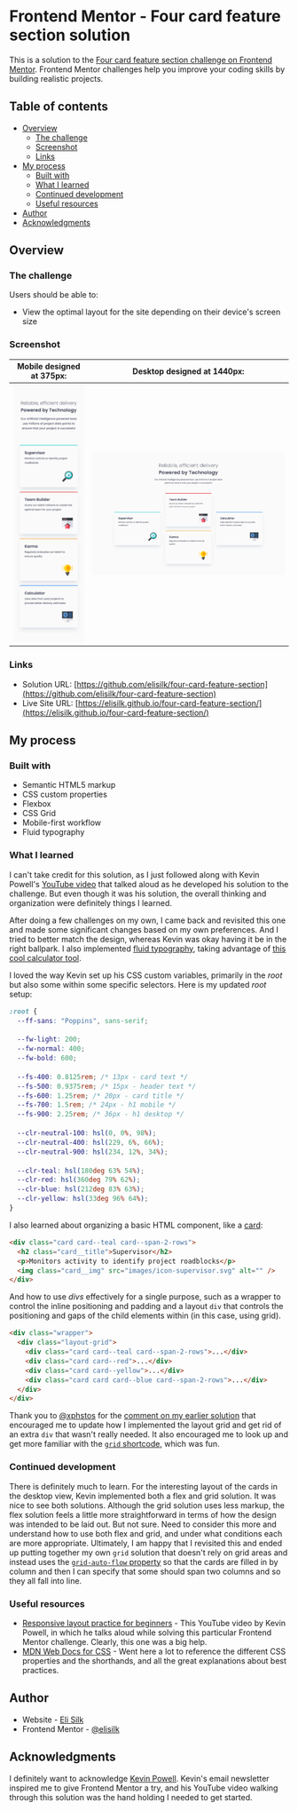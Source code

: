 # Frontend Mentor - Four card feature section solution

This is a solution to the [Four card feature section challenge on Frontend Mentor](https://www.frontendmentor.io/challenges/four-card-feature-section-weK1eFYK). Frontend Mentor challenges help you improve your coding skills by building realistic projects.

## Table of contents

- [Overview](#overview)
  - [The challenge](#the-challenge)
  - [Screenshot](#screenshot)
  - [Links](#links)
- [My process](#my-process)
  - [Built with](#built-with)
  - [What I learned](#what-i-learned)
  - [Continued development](#continued-development)
  - [Useful resources](#useful-resources)
- [Author](#author)
- [Acknowledgments](#acknowledgments)

## Overview

### The challenge

Users should be able to:

- View the optimal layout for the site depending on their device's screen size

### Screenshot

|  Mobile designed at 375px:   |  Desktop designed at 1440px:  |
| :--------------------------: | :---------------------------: |
| ![](./screenshot-mobile.png) | ![](./screenshot-desktop.png) |

### Links

- Solution URL: [https://github.com/elisilk/four-card-feature-section](https://github.com/elisilk/four-card-feature-section)
- Live Site URL: [https://elisilk.github.io/four-card-feature-section/](https://elisilk.github.io/four-card-feature-section/)

## My process

### Built with

- Semantic HTML5 markup
- CSS custom properties
- Flexbox
- CSS Grid
- Mobile-first workflow
- Fluid typography

### What I learned

I can't take credit for this solution, as I just followed along with Kevin Powell's [YouTube video](https://youtu.be/JFbxl_VmIx0?si=xBqWtxCKLFNJ768b) that talked aloud as he developed his solution to the challenge. But even though it was his solution, the overall thinking and organization were definitely things I learned.

After doing a few challenges on my own, I came back and revisited this one and made some significant changes based on my own preferences. And I tried to better match the design, whereas Kevin was okay having it be in the right ballpark. I also implemented [fluid typography](https://www.smashingmagazine.com/2022/01/modern-fluid-typography-css-clamp/), taking advantage of [this cool calculator tool](https://royalfig.github.io/fluid-typography-calculator/).

I loved the way Kevin set up his CSS custom variables, primarily in the _root_ but also some within some specific selectors. Here is my updated _root_ setup:

```css
:root {
  --ff-sans: "Poppins", sans-serif;

  --fw-light: 200;
  --fw-normal: 400;
  --fw-bold: 600;

  --fs-400: 0.8125rem; /* 13px - card text */
  --fs-500: 0.9375rem; /* 15px - header text */
  --fs-600: 1.25rem; /* 20px - card title */
  --fs-700: 1.5rem; /* 24px - h1 mobile */
  --fs-900: 2.25rem; /* 36px - h1 desktop */

  --clr-neutral-100: hsl(0, 0%, 98%);
  --clr-neutral-400: hsl(229, 6%, 66%);
  --clr-neutral-900: hsl(234, 12%, 34%);

  --clr-teal: hsl(180deg 63% 54%);
  --clr-red: hsl(360deg 79% 62%);
  --clr-blue: hsl(212deg 83% 63%);
  --clr-yellow: hsl(33deg 96% 64%);
}
```

I also learned about organizing a basic HTML component, like a [card](https://developer.mozilla.org/en-US/docs/Web/CSS/Layout_cookbook/Card):

```html
<div class="card card--teal card--span-2-rows">
  <h2 class="card__title">Supervisor</h2>
  <p>Monitors activity to identify project roadblocks</p>
  <img class="card__img" src="images/icon-supervisor.svg" alt="" />
</div>
```

And how to use _divs_ effectively for a single purpose, such as a wrapper to control the inline positioning and padding and a layout `div` that controls the positioning and gaps of the child elements within (in this case, using grid).

```html
<div class="wrapper">
  <div class="layout-grid">
    <div class="card card--teal card--span-2-rows">...</div>
    <div class="card card--red">...</div>
    <div class="card card--yellow">...</div>
    <div class="card card card--blue card--span-2-rows">...</div>
  </div>
</div>
```

Thank you to [@xphstos](https://www.frontendmentor.io/profile/xphstos) for the [comment on my earlier solution](https://www.frontendmentor.io/solutions/solution-with-flex-layout-and-css-custom-properties-0RncKYpReC) that encouraged me to update how I implemented the layout grid and get rid of an extra `div` that wasn't really needed. It also encouraged me to look up and get more familiar with the [`grid` shortcode](https://developer.mozilla.org/en-US/docs/Web/CSS/grid), which was fun.

### Continued development

There is definitely much to learn. For the interesting layout of the cards in the desktop view, Kevin implemented both a flex and grid solution. It was nice to see both solutions. Although the grid solution uses less markup, the flex solution feels a little more straightforward in terms of how the design was intended to be laid out. But not sure. Need to consider this more and understand how to use both flex and grid, and under what conditions each are more appropriate. Ultimately, I am happy that I revisited this and ended up putting together my own `grid` solution that doesn't rely on grid areas and instead uses the [`grid-auto-flow` property](https://developer.mozilla.org/en-US/docs/Web/CSS/grid-auto-flow) so that the cards are filled in by column and then I can specify that some should span two columns and so they all fall into line.

### Useful resources

- [Responsive layout practice for beginners](https://youtu.be/JFbxl_VmIx0?si=xBqWtxCKLFNJ768b) - This YouTube video by Kevin Powell, in which he talks aloud while solving this particular Frontend Mentor challenge. Clearly, this one was a big help.
- [MDN Web Docs for CSS](https://developer.mozilla.org/en-US/docs/Web/CSS) - Went here a lot to reference the different CSS properties and the shorthands, and all the great explanations about best practices.

## Author

- Website - [Eli Silk](https://github.com/elisilk)
- Frontend Mentor - [@elisilk](https://www.frontendmentor.io/profile/elisilk)

## Acknowledgments

I definitely want to acknowledge [Kevin Powell](https://www.kevinpowell.co/). Kevin's email newsletter inspired me to give Frontend Mentor a try, and his YouTube video walking through this solution was the hand holding I needed to get started.
